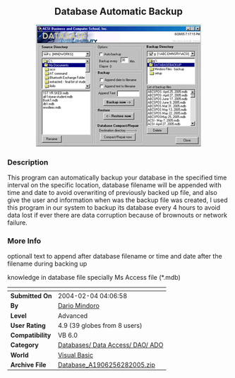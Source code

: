 ﻿<div align="center">

## Database Automatic Backup

<img src="PIC2005628727574915.jpg">
</div>

### Description

This program can automatically backup your database in the specified time interval on the specific location, database filename will be appended with time and date to avoid overwriting of previously backed up file, and also give the user and information when was the backup file was created, I used this program in our system to backup its database every 4 hours to avoid data lost if ever there are data corruption because of brownouts or network failure.
 
### More Info
 
optionall text to append after database filename or time and date after the filename during backing up

knowledge in database file specially Ms Access file (*.mdb)


<span>             |<span>
---                |---
**Submitted On**   |2004-02-04 04:06:58
**By**             |[Dario Mindoro](https://github.com/Planet-Source-Code/PSCIndex/blob/master/ByAuthor/dario-mindoro.md)
**Level**          |Advanced
**User Rating**    |4.9 (39 globes from 8 users)
**Compatibility**  |VB 6\.0
**Category**       |[Databases/ Data Access/ DAO/ ADO](https://github.com/Planet-Source-Code/PSCIndex/blob/master/ByCategory/databases-data-access-dao-ado__1-6.md)
**World**          |[Visual Basic](https://github.com/Planet-Source-Code/PSCIndex/blob/master/ByWorld/visual-basic.md)
**Archive File**   |[Database\_A1906256282005\.zip](https://github.com/Planet-Source-Code/dario-mindoro-database-automatic-backup__1-61371/archive/master.zip)








